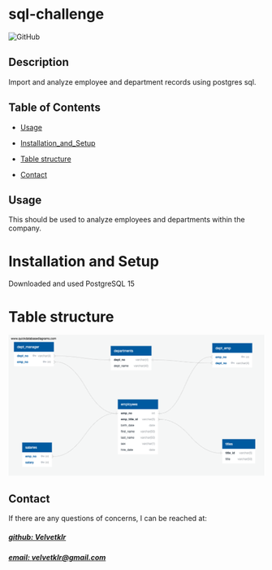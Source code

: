 # sql-challenge

![GitHub](https://img.shields.io/github/license/pragyy/datascience-readme-template)

## Description
Import and analyze employee and department records using postgres sql. 


## Table of Contents

- [Usage](#usage)

- [Installation_and_Setup](#installation-and-setup)

- [Table structure](#table-structure)

- [Contact](#contact)


## Usage
This should be used to analyze employees and departments within the company. 

# Installation and Setup
Downloaded and used PostgreSQL 15

# Table structure
![Alt text](image.png)


## Contact
If there are any questions of concerns, I can be reached at:
##### [github: Velvetklr](https://github.com/Velvetklr)
##### [email: velvetklr@gmail.com](mailto:velvetklr@gmail.com)